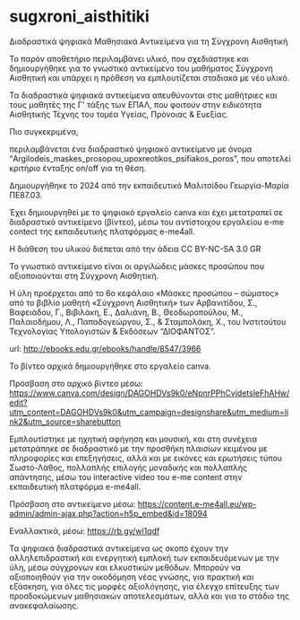 # sugxroni_aisthitiki
Διαδραστικά ψηφιακά Mαθησιακά Aντικείμενα για τη Σύγχρονη Αισθητική

Το παρόν αποθετήριο περιλαμβάνει υλικό, που σχεδιάστηκε και δημιουργήθηκε για το γνωστικό αντικείμενο του μαθήματος Σύγχρονη Αισθητική και υπάρχει η πρόθεση να εμπλουτίζεται σταδιακά με νέο υλικό.

Τα διαδραστικά ψηφιακά αντικείμενα απευθύνονται στις μαθήτριες και τους μαθητές της Γ' τάξης των ΕΠΑΛ, που φοιτούν στην ειδικότητα Αισθητικής Τέχνης του τομέα Υγείας, Πρόνοιας & Ευεξίας.

Πιο συγκεκριμένα, 

περιλαμβάνεται ένα διαδραστικό ψηφιακό αντικείμενο με όνομα “Argilodeis_maskes_prosopou_upoxreotikos_psifiakos_poros”, που αποτελεί κριτήριο ένταξης on/off για τη θέση.

Δημιουργήθηκε το 2024 από την εκπαιδευτικό Μαλιτσίδου Γεωργία-Μαρία ΠΕ87.03.

Έχει δημιουργηθεί με το ψηφιακό εργαλείο canva και έχει μετατραπεί σε διαδραστικό αντικείμενο (βίντεο), μέσω του αντίστοιχου εργαλείου e-me contect της εκπαιδευτικής πλατφόρμας e-me4all.

Η διάθεση του υλικού διέπεται από την άδεια CC BY-NC-SA 3.0 GR

Το γνωστικό αντικείμενο είναι οι αργιλώδεις μάσκες προσώπου που αξιοποιούνται στη Σύγχρονη Αισθητική.

Η ύλη προέρχεται από το 6ο κεφάλαιο «Μάσκες προσώπου – σώματος» από το βιβλίο μαθητή «Σύγχρονη Αισθητική» των Αρβανιτίδου, Σ., Βαφειάδου, Γ., Βιβιλάκη, Ε., Δαλιάνη, Β., Θεοδωροπούλου, Μ., Παλαιοδήμου, Λ., Παπαδογεώργου, Σ., & Σταμπολάκη, Χ., του Ινστιτούτου Τεχνολογίας Υπολογιστών & Εκδόσεων “ΔΙΟΦΑΝΤΟΣ”. 

url: http://ebooks.edu.gr/ebooks/handle/8547/3966

Το βίντεο αρχικά δημιουργήθηκε στο εργαλείο canva. 

Πρόσβαση στο αρχικό βίντεο μέσω:
https://www.canva.com/design/DAGOHDVs9k0/eNpnrPPhCvjdetsleFhAHw/edit?utm_content=DAGOHDVs9k0&utm_campaign=designshare&utm_medium=link2&utm_source=sharebutton

Εμπλουτίστηκε με ηχητική αφήγηση και μουσική, και στη συνέχεια μετατράπηκε σε διαδραστικό με την προσθήκη πλαισίων κειμένου με πληροφορίες και επεξηγήσεις, αλλά και με εικόνες και ερωτήσεις τύπου Σωστό-Λάθος, πολλαπλής επιλογής μοναδικής και πολλαπλής απάντησης, μέσω του interactive video του e-me content στην εκπαιδευτική πλατφόρμα e-me4all. 

Πρόσβαση στο αντικείμενο μέσω:
https://content.e-me4all.eu/wp-admin/admin-ajax.php?action=h5p_embed&id=18094

Εναλλακτικά, μέσω: https://rb.gy/wl1qdf

Τα ψηφιακά διαδραστικά αντικείμενα ως σκοπό έχουν την αλληλεπιδραστική και ενεργητική εμπλοκή των εκπαιδευόμενων με την ύλη, μέσω σύγχρονων και ελκυστικών μεθόδων.
Μπορούν να αξιοποιηθούν για την οικοδόμηση νέας γνώσης, για πρακτική και εξάσκηση, για όλες τις μορφές αξιολόγησης, για έλεγχο επίτευξης των προσδοκώμενων μαθησιακών αποτελεσμάτων, αλλά και για το στάδιο της ανακεφαλαίωσης.
